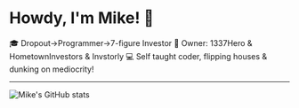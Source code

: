 # Howdy, I'm Mike! 👋
🎓 Dropout→Programmer→7-figure Investor 
👀 Owner: 1337Hero & HometownInvestors & Invstorly
💻 Self taught coder, flipping houses & dunking on mediocrity!



---

![Mike's GitHub stats](https://github-readme-stats.vercel.app/api?username=1337hero&hide=contribs,prs)
